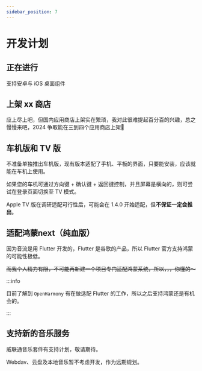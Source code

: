 ```yaml
---
sidebar_position: 7
---
```


# 开发计划

## 正在进行

支持安卓与 iOS 桌面组件

## 上架 xx 商店

应上尽上吧，但国内应用商店上架实在繁琐，我对此很难提起百分百的兴趣，总之慢慢来吧，2024 争取能在三到四个应用商店上架👊

## 车机版和 TV 版

不准备单独推出车机版，现有版本适配了手机、平板的界面，只要能安装，应该就能在车机上使用。

如果您的车机可通过方向键 + 确认键 + 返回键控制，并且屏幕是横向的，则可尝试在登录页面切换至 TV 模式。

Apple TV 版在调研适配可行性后，可能会在 1.4.0 开始适配，但**不保证一定会推出**。

## 适配鸿蒙next（纯血版）

因为音流是用 Flutter 开发的，Flutter 是谷歌的产品，所以 Flutter 官方支持鸿蒙的可能性极低。

~~而我个人精力有限，不可能再新建一个项目专门适配鸿蒙系统，所以，，，你懂的～~~

:::info

目前了解到 `OpenHarmony` 有在做适配 Flutter 的工作，所以之后支持鸿蒙还是有机会的。

:::

## 支持新的音乐服务

威联通音乐套件有支持计划，敬请期待。

Webdav、云盘及本地音乐暂不考虑开发，作为远期规划。